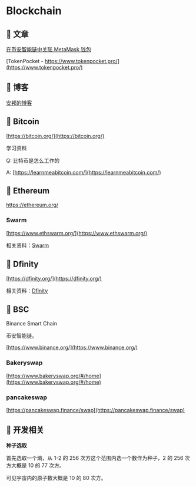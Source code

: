 # Blockchain

## 📌 文章

[在币安智能链中关联 MetaMask 钱包](https://academy.binance.com/zh/articles/connecting-metamask-to-binance-smart-chain)

[TokenPocket - https://www.tokenpocket.pro/](https://www.tokenpocket.pro/)

## 📌 博客

[安邦的博客](https://anbang.blog/)

## 📌 Bitcoin

[https://bitcoin.org/](https://bitcoin.org/)

学习资料

Q: 比特币是怎么工作的

A: [https://learnmeabitcoin.com/](https://learnmeabitcoin.com/)

## 📌 Ethereum

https://ethereum.org/

### Swarm

[https://www.ethswarm.org/](https://www.ethswarm.org/)

相关资料：[Swarm](./apps/swarm)

## 📌 Dfinity

[https://dfinity.org/](https://dfinity.org/)

相关资料：[Dfinity](./apps/dfinity)

## 📌 BSC

Binance Smart Chain

币安智能链。

[https://www.binance.org/](https://www.binance.org/)

### Bakeryswap

[https://www.bakeryswap.org/#/home](https://www.bakeryswap.org/#/home)

### pancakeswap

[https://pancakeswap.finance/swap](https://pancakeswap.finance/swap)

## 📌 开发相关

**种子选取**

首先选取一个熵，从 1-2 的 256 次方这个范围内选一个数作为种子，2 的 256 次方大概是 10 的 77 次方。

可见宇宙内的原子数大概是 10 的 80 次方。
